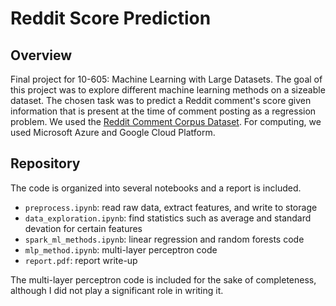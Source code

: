 # Reddit Score Prediction

## Overview
Final project for 10-605: Machine Learning with Large Datasets. The goal of this
project was to explore different machine learning methods on a sizeable dataset.
The chosen task was to predict a Reddit comment's score given information that
is present at the time of comment posting as a regression problem. We used the
[Reddit Comment Corpus Dataset](https://files.pushshift.io/reddit/comments/).
For computing, we used Microsoft Azure and Google Cloud Platform.

## Repository
The code is organized into several notebooks and a report is included.

- `preprocess.ipynb`: read raw data, extract features, and write to storage
- `data_exploration.ipynb`: find statistics such as average and standard 
  devation for certain features
- `spark_ml_methods.ipynb`: linear regression and random forests code
- `mlp_method.ipynb`: multi-layer perceptron code
- `report.pdf`: report write-up

The multi-layer perceptron code is included for the sake of completeness, 
although I did not play a significant role in writing it.
